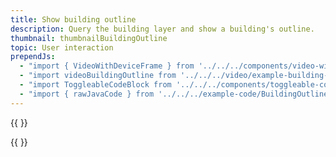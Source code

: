```yaml
---
title: Show building outline
description: Query the building layer and show a building's outline.
thumbnail: thumbnailBuildingOutline
topic: User interaction
prependJs:
  - "import { VideoWithDeviceFrame } from '../../../components/video-with-device-frame'"
  - "import videoBuildingOutline from '../../../video/example-building-outline.mp4'"
  - "import ToggleableCodeBlock from '../../../components/toggleable-code-block'"
  - "import { rawJavaCode } from '../../../example-code/BuildingOutlineActivity.js'"
---
```


{{
  <VideoWithDeviceFrame 
    videoFile={videoBuildingOutline}
    rotation="vertical"
    device="pixel-2"
  />
}}

<!-- Any notes about this example would go here.  -->

{{
  <ToggleableCodeBlock 
    java={rawJavaCode}
  />
}}
